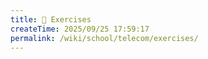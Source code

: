 ```yaml
---
title: 🥷 Exercises
createTime: 2025/09/25 17:59:17
permalink: /wiki/school/telecom/exercises/
---
```

